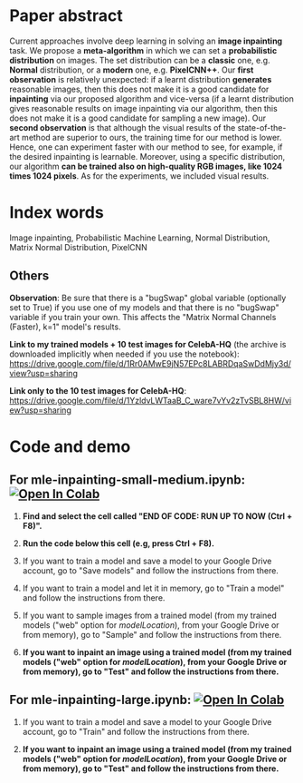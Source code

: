 # Paper abstract

Current approaches involve deep learning in solving an **image inpainting** task. We propose a **meta-algorithm** in which we can set a **probabilistic distribution** on images. The set distribution can be a **classic** one, e.g. **Normal** distribution, or a **modern** one, e.g. **PixelCNN++**. Our **first observation** is relatively unexpected: if a learnt distribution **generates** reasonable images, then this does not make it is a good candidate for **inpainting** via our proposed algorithm and vice-versa (if a learnt distribution gives reasonable results on image inpainting via our algorithm, then this does not make it is a good candidate for sampling a new image). Our **second observation** is that although the visual results of the state-of-the-art method are superior to ours, the training time for our method is lower. Hence, one can experiment faster with our method to see, for example, if the desired inpainting is learnable. Moreover, using a specific distribution, our algorithm **can be trained also on high-quality RGB images, like 1024 times 1024 pixels**. As for the experiments, we included visual results.

# Index words

Image inpainting, Probabilistic Machine Learning, Normal Distribution, Matrix Normal Distribution, PixelCNN

## Others

**Observation**: Be sure that there is a "bugSwap" global variable (optionally set to True) if you use one of my models and that there is no "bugSwap" variable if you train your own. This affects the "Matrix Normal Channels (Faster), k=1" model's results.

**Link to my trained models + 10 test images for CelebA-HQ** (the archive is downloaded implicitly when needed if you use the notebook): https://drive.google.com/file/d/1Rr0AMwE9jN57EPc8LABRDqaSwDdMjy3d/view?usp=sharing

**Link only to the 10 test images for CelebA-HQ**: https://drive.google.com/file/d/1YzldvLWTaaB_C_ware7vYv2zTvSBL8HW/view?usp=sharing

# Code and demo

## For mle-inpainting-small-medium.ipynb: [![Open In Colab](https://colab.research.google.com/assets/colab-badge.svg)](https://colab.research.google.com/github/aciobanusebi/mle-inpainting/blob/master/mle_inpainting_small_medium.ipynb)

1. **Find and select the cell called "END OF CODE: RUN UP TO NOW (Ctrl + F8)".**

2. **Run the code below this cell (e.g, press Ctrl + F8).**

3. If you want to train a model and save a model to your Google Drive account, go to "Save models" and follow the instructions from there.

4. If you want to train a model and let it in memory, go to "Train a model" and follow the instructions from there.

5. If you want to sample images from a trained model (from my trained models ("web" option for *modelLocation*), from your Google Drive or from memory), go to "Sample" and follow the instructions from there.

6. **If you want to inpaint an image using a trained model (from my trained models ("web" option for *modelLocation*), from your Google Drive or from memory), go to "Test" and follow the instructions from there.**


## For mle-inpainting-large.ipynb: [![Open In Colab](https://colab.research.google.com/assets/colab-badge.svg)](https://colab.research.google.com/github/aciobanusebi/mle-inpainting/blob/master/mle_inpainting_large.ipynb)

1. If you want to train a model and save a model to your Google Drive account, go to "Train" and follow the instructions from there.

2. **If you want to inpaint an image using a trained model (from my trained models ("web" option for *modelLocation*), from your Google Drive or from memory), go to "Test" and follow the instructions from there.**
